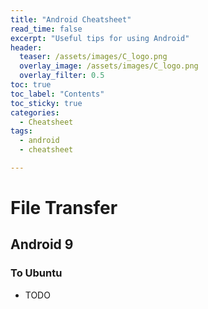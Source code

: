 ```yaml
---
title: "Android Cheatsheet"
read_time: false
excerpt: "Useful tips for using Android"
header:
  teaser: /assets/images/C_logo.png
  overlay_image: /assets/images/C_logo.png
  overlay_filter: 0.5 
toc: true
toc_label: "Contents"
toc_sticky: true
categories:
  - Cheatsheet
tags:
  - android
  - cheatsheet

---
```


# File Transfer

## Android 9

### To Ubuntu

- TODO
